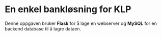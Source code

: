 # En enkel bankløsning for KLP

Denne oppgaven bruker **Flask** for å lage en webserver og **MySQL** for en backend database til å lagre dataen.